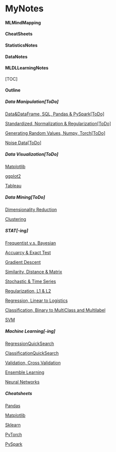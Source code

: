 # MyNotes
#### MLMindMapping
#### CheatSheets
#### StatisticsNotes
#### DataNotes
#### MLDLLearningNotes

[TOC]
#### Outline

##### Data Manipulation[ToDo]

[Data&DataFrame, SQL, Pandas & PySpark[ToDo]]()

[Standardized, Normalization & Regularization[ToDo]]()

[Generating Random Values, Numpy, Torch[ToDo]]()

[Noise Data[ToDo]]()

##### Data Visualization[ToDo]

[Matplotlib]()

[ggplot2]()

[Tableau]()

##### Data Mining[ToDo]

[Dimensionality Reduction]()

[Clustering]()

##### STAT[-ing]

[Frequentist v.s. Bayesian](https://github.com/wuyueliuye/MyNotes/blob/master/Frequentist_vs_Bayesian.md)

[Accuarcy & Exact Test]()

[Gradient Descent](https://github.com/wuyueliuye/MyNotes/blob/master/Gradient_Descent.pdf)

[Similarity, Distance & Matrix]()

[Stochastic & Time Series]()

[Regularization, L1 & L2]()

[Regression, Linear to Logistics]()

[Classification, Binary to MultiClass and Multilabel](https://github.com/wuyueliuye/MyNotes/blob/master/Classification_Binary_vs_Multiple.pdf)

[SVM]()

##### Machine Learning[-ing]

[RegressionQuickSearch]()

[ClassificationQuickSearch]()

[Validation, Cross Validation]()

[Ensemble Learning](https://github.com/wuyueliuye/MyNotes/blob/master/EnsembleLearning.md)

[Neural Networks]()

##### Cheatsheets

[Pandas](https://github.com/wuyueliuye/MyNotes/blob/master/CheatSheets/Pandas%20DataFrame%20Notes.pdf)

[Matplotlib](https://github.com/wuyueliuye/MyNotes/blob/master/CheatSheets/Matplotlib%20Notes.pdf)

[Sklearn](https://github.com/wuyueliuye/MyNotes/blob/master/AlgorithmCheatSheet.pdf)

[PyTorch](https://github.com/wuyueliuye/MyNotes/blob/master/CheatSheets/Pytorch_Cheatsheet.pdf)

[PySpark](https://github.com/wuyueliuye/MyNotes/tree/master/CheatSheets/PySpark)

